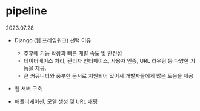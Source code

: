 # pipeline

2023.07.28
- Django (웹 프레임워크) 선택 이유
  - 추후에 기능 확장과 빠른 개발 속도 및 안전성
  - 데이터베이스 처리, 관리자 인터페이스, 사용자 인증, URL 라우팅 등 다양한 기능을 제공.
  - 큰 커뮤니티와 풍부한 문서로 지원되어 있어서 개발자들에게 많은 도움을 제공
 
- 웹 서버 구축
- 애플리케이션, 모델 생성 및 URL 매핑
